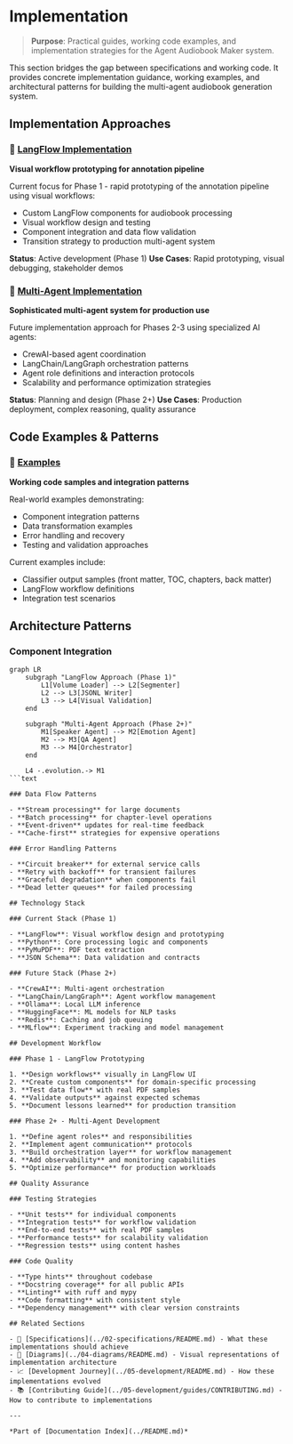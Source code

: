 # Implementation

> **Purpose**: Practical guides, working code examples, and implementation strategies for the Agent Audiobook Maker system.

This section bridges the gap between specifications and working code. It provides concrete implementation guidance, working examples, and architectural patterns for building the multi-agent audiobook generation system.

## Implementation Approaches

### 🎨 [LangFlow Implementation](langflow/README.md)

**Visual workflow prototyping for annotation pipeline**

Current focus for Phase 1 - rapid prototyping of the annotation pipeline using visual workflows:

- Custom LangFlow components for audiobook processing
- Visual workflow design and testing
- Component integration and data flow validation
- Transition strategy to production multi-agent system

**Status**: Active development (Phase 1)
**Use Cases**: Rapid prototyping, visual debugging, stakeholder demos

### 🤖 [Multi-Agent Implementation](multi-agent/README.md)

**Sophisticated multi-agent system for production use**

Future implementation approach for Phases 2-3 using specialized AI agents:

- CrewAI-based agent coordination
- LangChain/LangGraph orchestration patterns
- Agent role definitions and interaction protocols
- Scalability and performance optimization strategies

**Status**: Planning and design (Phase 2+)
**Use Cases**: Production deployment, complex reasoning, quality assurance

## Code Examples & Patterns

### 📁 [Examples](examples/)

**Working code samples and integration patterns**

Real-world examples demonstrating:

- Component integration patterns
- Data transformation examples
- Error handling and recovery
- Testing and validation approaches

Current examples include:

- Classifier output samples (front matter, TOC, chapters, back matter)
- LangFlow workflow definitions
- Integration test scenarios

## Architecture Patterns

### Component Integration

````mermaid
graph LR
    subgraph "LangFlow Approach (Phase 1)"
        L1[Volume Loader] --> L2[Segmenter] 
        L2 --> L3[JSONL Writer]
        L3 --> L4[Visual Validation]
    end
    
    subgraph "Multi-Agent Approach (Phase 2+)"
        M1[Speaker Agent] --> M2[Emotion Agent]
        M2 --> M3[QA Agent]
        M3 --> M4[Orchestrator]
    end
    
    L4 -.evolution.-> M1
```text

### Data Flow Patterns

- **Stream processing** for large documents
- **Batch processing** for chapter-level operations
- **Event-driven** updates for real-time feedback
- **Cache-first** strategies for expensive operations

### Error Handling Patterns

- **Circuit breaker** for external service calls
- **Retry with backoff** for transient failures
- **Graceful degradation** when components fail
- **Dead letter queues** for failed processing

## Technology Stack

### Current Stack (Phase 1)

- **LangFlow**: Visual workflow design and prototyping
- **Python**: Core processing logic and components
- **PyMuPDF**: PDF text extraction
- **JSON Schema**: Data validation and contracts

### Future Stack (Phase 2+)  

- **CrewAI**: Multi-agent orchestration
- **LangChain/LangGraph**: Agent workflow management
- **Ollama**: Local LLM inference
- **HuggingFace**: ML models for NLP tasks
- **Redis**: Caching and job queuing
- **MLflow**: Experiment tracking and model management

## Development Workflow

### Phase 1 - LangFlow Prototyping

1. **Design workflows** visually in LangFlow UI
2. **Create custom components** for domain-specific processing
3. **Test data flow** with real PDF samples
4. **Validate outputs** against expected schemas
5. **Document lessons learned** for production transition

### Phase 2+ - Multi-Agent Development

1. **Define agent roles** and responsibilities
2. **Implement agent communication** protocols
3. **Build orchestration layer** for workflow management
4. **Add observability** and monitoring capabilities
5. **Optimize performance** for production workloads

## Quality Assurance

### Testing Strategies

- **Unit tests** for individual components
- **Integration tests** for workflow validation
- **End-to-end tests** with real PDF samples
- **Performance tests** for scalability validation
- **Regression tests** using content hashes

### Code Quality

- **Type hints** throughout codebase
- **Docstring coverage** for all public APIs
- **Linting** with ruff and mypy
- **Code formatting** with consistent style
- **Dependency management** with clear version constraints

## Related Sections

- 📝 [Specifications](../02-specifications/README.md) - What these implementations should achieve
- 🎨 [Diagrams](../04-diagrams/README.md) - Visual representations of implementation architecture
- 📈 [Development Journey](../05-development/README.md) - How these implementations evolved
- 📚 [Contributing Guide](../05-development/guides/CONTRIBUTING.md) - How to contribute to implementations

---

*Part of [Documentation Index](../README.md)*
````
